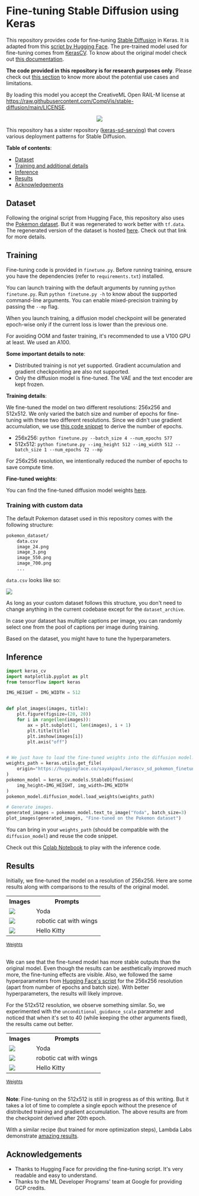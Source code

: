 # Fine-tuning Stable Diffusion using Keras

This repository provides code for fine-tuning [Stable Diffusion](https://huggingface.co/CompVis/stable-diffusion-v1-4) in Keras. It is adapted from this [script by Hugging Face](https://github.com/huggingface/diffusers/blob/main/examples/text_to_image/train_text_to_image.py). The pre-trained model used for fine-tuning comes from [KerasCV](https://github.com/keras-team/keras-cv/tree/master/keras_cv/models/stable_diffusion). To know about the original model check out [this documentation](https://huggingface.co/CompVis/stable-diffusion-v1-4).  

**The code provided in this repository is for research purposes only**. Please check out [this section](https://github.com/keras-team/keras-cv/tree/master/keras_cv/models/stable_diffusion#uses) to know more about the potential use cases and limitations.

By loading this model you accept the CreativeML Open RAIL-M license at https://raw.githubusercontent.com/CompVis/stable-diffusion/main/LICENSE.

<div align="center">
<img src="https://i.imgur.com/RtVBPzp.png"/>
</div>

This repository has a sister repository ([keras-sd-serving](https://github.com/deep-diver/keras-sd-serving)) that covers various deployment patterns for Stable Diffusion. 

**Table of contents**:

* [Dataset](#dataset)
* [Training and additional details](#training)
* [Inference](#inference)
* [Results](#results)
* [Acknowledgements](#acknowledgements)

## Dataset 

Following the original script from Hugging Face, this repository also uses the [Pokemon dataset](https://huggingface.co/datasets/lambdalabs/pokemon-blip-captions). But it was regenerated to work better with `tf.data`. The regenerated version of the dataset is hosted [here](https://huggingface.co/datasets/sayakpaul/pokemon-blip-original-version). Check out that link for more details.

## Training

Fine-tuning code is provided in `finetune.py`. Before running training, ensure you have the dependencies (refer to `requirements.txt`) installed.

You can launch training with the default arguments by running `python finetune.py`. Run `python finetune.py -h` to know about the supported command-line arguments. You can enable mixed-precision training by passing the `--mp` flag.

When you launch training, a diffusion model checkpoint will be generated epoch-wise only if the current loss is lower than the previous one.

For avoiding OOM and faster training, it's recommended to use a V100 GPU at least. We used an A100.   

**Some important details to note**:

* Distributed training is not yet supported. Gradient accumulation and gradient checkpointing are also not supported.
* Only the diffusion model is fine-tuned. The VAE and the text encoder are kept frozen. 


**Training details**:

We fine-tuned the model on two different resolutions: 256x256 and 512x512. We only varied the batch size and number of epochs for fine-tuning
with these two different resolutions. Since we didn't use gradient accumulation, we use [this code snippet](https://github.com/huggingface/diffusers/blob/b693aff7951c8562a2d11664dd78667c5a97640e/examples/text_to_image/train_text_to_image.py#L568-L572) to derive the number of epochs. 

* 256x256: `python finetune.py --batch_size 4 --num_epochs 577`
* 512x512: `python finetune.py --img_height 512 --img_width 512 --batch_size 1 --num_epochs 72 --mp`

For 256x256 resolution, we intentionally reduced the number of epochs to save compute time.

**Fine-tuned weights**:

You can find the fine-tuned diffusion model weights [here](https://huggingface.co/sayakpaul/kerascv_sd_pokemon_finetuned/tree/main). 

### Training with custom data

The default Pokemon dataset used in this repository comes with the following structure:

```bash 
pokemon_dataset/
    data.csv
    image_24.png   
    image_3.png    
    image_550.png  
    image_700.png
    ...
```

`data.csv` looks like so:

![](https://i.imgur.com/AeRqWPH.png)

As long as your custom dataset follows this structure, you don't need to change anything in the current codebase except for the `dataset_archive`.

In case your dataset has multiple captions per image, you can randomly select one from the pool of captions per image during training.

Based on the dataset, you might have to tune the hyperparameters.

## Inference

```py
import keras_cv
import matplotlib.pyplot as plt
from tensorflow import keras

IMG_HEIGHT = IMG_WIDTH = 512


def plot_images(images, title):
    plt.figure(figsize=(20, 20))
    for i in range(len(images)):
        ax = plt.subplot(1, len(images), i + 1)
        plt.title(title)
        plt.imshow(images[i])
        plt.axis("off")


# We just have to load the fine-tuned weights into the diffusion model.
weights_path = keras.utils.get_file(
    origin="https://huggingface.co/sayakpaul/kerascv_sd_pokemon_finetuned/resolve/main/ckpt_epochs_72_res_512_mp_True.h5"
)
pokemon_model = keras_cv.models.StableDiffusion(
    img_height=IMG_HEIGHT, img_width=IMG_WIDTH
)
pokemon_model.diffusion_model.load_weights(weights_path)

# Generate images.
generated_images = pokemon_model.text_to_image("Yoda", batch_size=3)
plot_images(generated_images, "Fine-tuned on the Pokemon dataset")
```

You can bring in your `weights_path` (should be compatible with the `diffusion_model`) and reuse the code snippet. 

Check out this [Colab Notebook](https://colab.research.google.com/github/sayakpaul/stable-diffusion-keras-ft/blob/main/notebooks/generate_images_with_finetuned_stable_diffusion.ipynb) to play with the inference code.

## Results

Initially, we fine-tuned the model on a resolution of 256x256. Here are some results along with comparisons to the results
of the original model. 

<div align="left">
<table>
  <tr>
    <th>Images</img></th>
    <th>Prompts</img></th>
  </tr>
  <tr>
    <td><img src="https://i.imgur.com/6eT1hPa.png"></img></td>
    <td>Yoda</td>
  </tr>
  <tr>
    <td><img src="https://i.imgur.com/q4tmr4a.png"></img></td>
    <td>robotic cat with wings</td>
  </tr>
  <tr>
    <td><img src="https://i.imgur.com/kaD8uRp.png> "></img></td>
    <td>Hello Kitty</td>
  </tr>
</table>
<sub><a href="https://huggingface.co/sayakpaul/kerascv_sd_pokemon_finetuned/resolve/main/ckpt_epochs_577_res_256_mp_False.h5">Weights</a></sub>
</div><br>

We can see that the fine-tuned model has more stable outputs than the original model. Even though the results can be aesthetically improved much more, the fine-tuning effects are visible. Also, we followed the same hyperparameters from [Hugging Face's script](https://github.com/huggingface/diffusers/blob/main/examples/text_to_image/train_text_to_image.py) for the 256x256 resolution (apart from number of epochs and batch size). With 
better hyperparameters, the results will likely improve.

For the 512x512 resolution, we observe something similar. So, we experimented with the `unconditional_guidance_scale` parameter and noticed that when it's set to 40 (while keeping the other arguments fixed), the results came out better.

<div align="left">
<table>
  <tr>
    <th>Images</img></th>
    <th>Prompts</img></th>
  </tr>
  <tr>
    <td><img src="https://i.imgur.com/Vq3kXRG.png"></img></td>
    <td>Yoda</td>
  </tr>
  <tr>
    <td><img src="https://i.imgur.com/sAdUtgc.png"></img></td>
    <td>robotic cat with wings</td>
  </tr>
  <tr>
    <td><img src="https://i.imgur.com/AizBR2Z.png"></img></td>
    <td>Hello Kitty</td>
  </tr>
</table>
<sub><a href="https://huggingface.co/sayakpaul/kerascv_sd_pokemon_finetuned/resolve/main/ckpt_epochs_72_res_512_mp_True.h5">Weights</a></sub>
</div><br>

**Note**: Fine-tuning on the 512x512 is still in progress as of this writing. But it takes a lot of time to complete a single epoch without the presence of distributed training and gradient accumulation. The above results are from the checkpoint derived after 20th epoch. 

With a similar recipe (but trained for more optimization steps), Lambda Labs demonstrate [amazing results](https://github.com/LambdaLabsML/examples/tree/main/stable-diffusion-finetuning).

## Acknowledgements

* Thanks to Hugging Face for providing the fine-tuning script. It's very readable and easy to understand.
* Thanks to the ML Developer Programs' team at Google for providing GCP credits.

